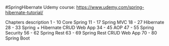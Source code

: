 #SpringHibernate
Udemy course: https://www.udemy.com/spring-hibernate-tutorial/

Chapters description
1 - 10 Core Spring
11 - 17 Spring MVC
18 - 27 Hibernate
28 - 33 Spring + Hibernate CRUD Web App
34 - 45 AOP
47 - 55 Spring Security
56 - 62 Spring Rest
63 - 69 Spring Rest CRUD Web App
70 - 80 Spring Boot